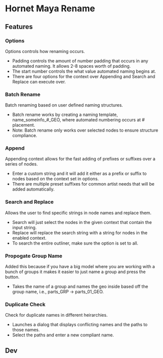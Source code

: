# Hornet Maya Rename
## Features
### Options
Options controls how renaming occurs.
- Padding controls the amount of number padding that occurs in any automated naming. It allows 2-8 spaces worth of padding.
- The start number controls the what value automated naming begins at.
- There are four options for the context over Appending and Search and Replace can execute over.
### Batch Rename
Batch renaming based on user defined naming structures.
- Batch rename works by creating a naming template, name_someinfo_#_GEO, where automated numbering occurs at # placement.
- Note: Batch rename only works over selected nodes to ensure structure compliance.
### Append
Appending context allows for the fast adding of prefixes or suffixes over a series of nodes.
- Enter a custom string and it will add it either as a prefix or suffix to nodes based on the context set in options.
- There are multiple preset suffixes for common artist needs that will be added automatically.
### Search and Replace
Allows the user to find specific strings in node names and replace them.
- Search will just select the nodes in the given context that contain the input string.
- Replace will replace the search string with a string for nodes in the enabled context.
- To search the entire outliner, make sure the option is set to all.
### Propogate Group Name
Added this because if you have a big model where you are working with a bunch of groups it makes it easier to just name a group and press the button.
- Takes the name of a group and names the geo inside based off the group name, i.e., parts_GRP -> parts_01_GEO.
### Duplicate Check
Check for duplicate names in different heirarchies.
- Launches a dialog that displays conflicting names and the paths to those names.
- Select the paths and enter a new compliant name.
## Dev




